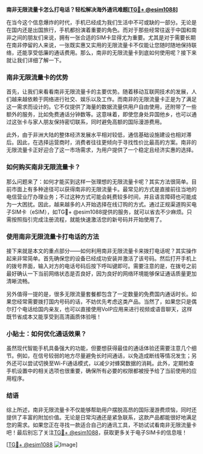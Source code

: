 **南非无限流量卡怎么打电话？轻松解决海外通讯难题[[TG💪+ @esim1088](https://t.me/s/esim1088)]**

在当今这个信息爆炸的时代，手机已经成为我们生活中不可或缺的一部分。无论是在国内还是出国旅行，手机都扮演着重要的角色。而对于那些经常往返于中国和南非之间的朋友们来说，拥有一张合适的SIM卡显得尤为重要。尤其是对于需要长期在南非停留的人来说，一张既实惠又实用的无限流量卡不仅能让您随时随地保持联络，还能享受低廉的通话费用。那么，南非的无限流量卡到底如何使用呢？接下来就让我们详细了解一下。

### 南非无限流量卡的优势

首先，让我们来看看南非无限流量卡的主要优势。随着移动互联网技术的发展，人们越来越依赖于网络进行社交、娱乐以及工作。而南非的无限流量卡正是为了满足这一需求而设计的。它不仅提供了海量的数据流量供用户自由使用，还附带了一些额外的服务，比如免费通话分钟数等。这意味着，即使您身处异国他乡，也可以通过这张卡与家人朋友保持密切联系，同时避免高额的国际漫游费用。

此外，由于非洲大陆的整体经济发展水平相对较低，通信基础设施建设也相对滞后。因此，在选择运营商时，消费者往往更倾向于寻找性价比最高的方案。南非的无限流量卡正好迎合了这一市场需求，为用户提供了一个稳定且经济实惠的选择。

### 如何购买南非无限流量卡？

那么问题来了：如何才能买到这样一张理想的无限流量卡呢？其实方法很简单。目前市面上有多种途径可以获得南非的无限流量卡。最常见的方式是直接前往当地的电信营业厅办理业务；不过这种方式可能会耗费较多时间，并且语言障碍也可能成为一大困扰。因此，越来越多的人开始选择在线订购的方式。通过正规渠道购买电子SIM卡（eSIM），如TG💪+ @esim1088提供的服务，就可以省去不少麻烦。只需按照指引完成注册流程，就能快速激活您的新号码并开始使用了。

### 使用南非无限流量卡打电话的方法

接下来就是本文的重点部分——如何利用南非无限流量卡来拨打电话呢？其实操作起来非常简单。首先确保您的设备已经成功安装并激活了该号码。然后打开手机上的拨号界面，输入对方的电话号码后按下呼叫键即可。需要注意的是，在拨号之前最好确认一下当前网络状态是否良好，因为良好的网络环境能够保证通话质量更加清晰流畅。

另外值得一提的是，很多无限流量套餐都包含了一定数量的免费国内通话时长。如果您经常需要拨打国内号码的话，不妨优先考虑这类产品。当然了，如果您只是偶尔打个电话给国内亲友，也可以直接使用VoIP应用来进行视频或语音聊天，这样既节省成本又能享受到高清画质体验哦！

### 小贴士：如何优化通话效果？

虽然现代智能手机具备强大的功能，但要想获得最佳的通话体验还需要注意几个细节。例如，在信号较弱的地方尽量避免长时间通话，以免造成断线等情况发生；另外还可以尝试切换至Wi-Fi通话模式，以减少对蜂窝数据的消耗。此外，定期检查手机设置中的相关选项也很重要，确保所有必要的权限都被授予给了当前使用的应用程序。

### 结语

综上所述，南非无限流量卡不仅能够帮助用户摆脱高昂的国际漫游费烦恼，同时还提供了丰富的附加价值。无论是日常沟通还是紧急联系，这款产品都能很好地满足您的需求。如果您正在寻找一款适合自己的通讯工具，不妨试试看南非无限流量卡吧！最后别忘了关注[TG💪+ @esim1088](https://t.me/s/esim1088)，获取更多关于电子SIM卡的信息哦！

[[TG💪+ @esim1088](https://t.me/s/esim1088) ![Image](https://i.postimg.cc/4NQfJmqS/Snipaste-2025-05-13-00-14-12.png)]